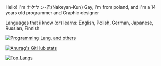 Hello! i'm ナケヤン-君(Nakeyan-Kun) Gay, i'm from poland, and i'm a 14 years old programmer and Graphic designer

Languages that i know  (or) learns: English, Polish, German, Japanese, Russian, Finnish 

[![Programming Lang. and others](https://skillicons.dev/icons?i=html,css,python,linux,fedora)](https://skillicons.dev)

[![Anurag's GitHub stats](https://github-readme-stats.vercel.app/api?username=Nexoniarz)](https://github.com/anuraghazra/github-readme-stats)

[![Top Langs](https://github-readme-stats.vercel.app/api/top-langs/?username=Nexoniarz&layout=compact)](https://github.com/anuraghazra/github-readme-stats)
